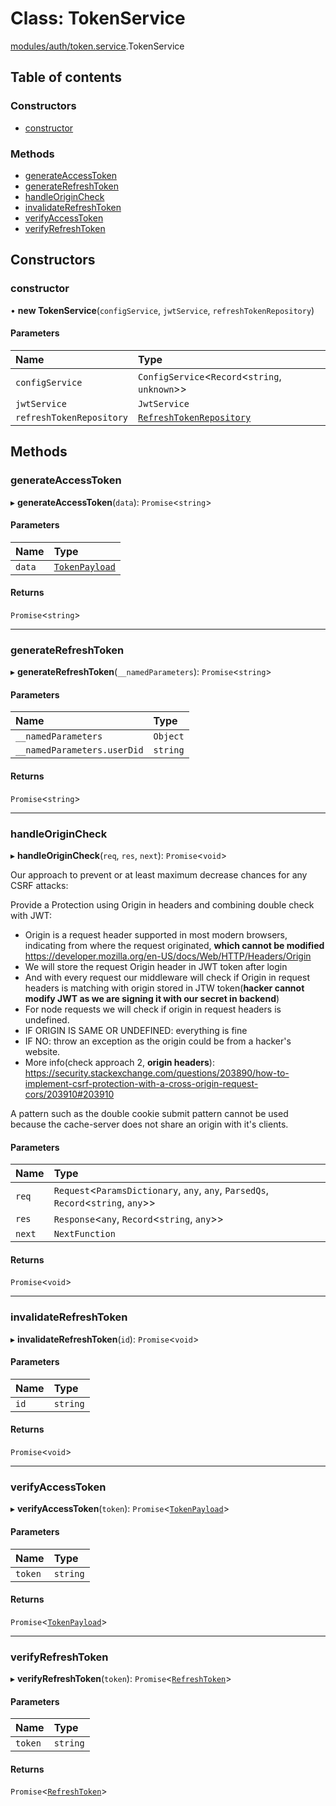 # Class: TokenService

[modules/auth/token.service](../modules/modules_auth_token_service.md).TokenService

## Table of contents

### Constructors

- [constructor](modules_auth_token_service.TokenService.md#constructor)

### Methods

- [generateAccessToken](modules_auth_token_service.TokenService.md#generateaccesstoken)
- [generateRefreshToken](modules_auth_token_service.TokenService.md#generaterefreshtoken)
- [handleOriginCheck](modules_auth_token_service.TokenService.md#handleorigincheck)
- [invalidateRefreshToken](modules_auth_token_service.TokenService.md#invalidaterefreshtoken)
- [verifyAccessToken](modules_auth_token_service.TokenService.md#verifyaccesstoken)
- [verifyRefreshToken](modules_auth_token_service.TokenService.md#verifyrefreshtoken)

## Constructors

### constructor

• **new TokenService**(`configService`, `jwtService`, `refreshTokenRepository`)

#### Parameters

| Name | Type |
| :------ | :------ |
| `configService` | `ConfigService`<`Record`<`string`, `unknown`\>\> |
| `jwtService` | `JwtService` |
| `refreshTokenRepository` | [`RefreshTokenRepository`](modules_auth_refreshToken_repository.RefreshTokenRepository.md) |

## Methods

### generateAccessToken

▸ **generateAccessToken**(`data`): `Promise`<`string`\>

#### Parameters

| Name | Type |
| :------ | :------ |
| `data` | [`TokenPayload`](../interfaces/modules_auth_token_service.TokenPayload.md) |

#### Returns

`Promise`<`string`\>

___

### generateRefreshToken

▸ **generateRefreshToken**(`__namedParameters`): `Promise`<`string`\>

#### Parameters

| Name | Type |
| :------ | :------ |
| `__namedParameters` | `Object` |
| `__namedParameters.userDid` | `string` |

#### Returns

`Promise`<`string`\>

___

### handleOriginCheck

▸ **handleOriginCheck**(`req`, `res`, `next`): `Promise`<`void`\>

Our approach to prevent or at least maximum decrease chances for any CSRF attacks:

Provide a Protection using Origin in headers and combining double check with JWT:
* Origin is a request header supported in most modern browsers, indicating from where the request originated, **which cannot be modified** <https://developer.mozilla.org/en-US/docs/Web/HTTP/Headers/Origin>
* We will store the request Origin header in JWT token after login
* And with every request our middleware will check if Origin in request headers is matching with origin stored in JTW token(**hacker cannot modify JWT as we are signing it with our secret in backend**)
* For node requests we will check if origin in request headers is undefined.
* IF ORIGIN IS SAME OR UNDEFINED: everything is fine
* IF NO: throw an exception as the origin could be from a hacker's website.
* More info(check approach 2, **origin headers**): <https://security.stackexchange.com/questions/203890/how-to-implement-csrf-protection-with-a-cross-origin-request-cors/203910#203910>

A pattern such as the double cookie submit pattern cannot be used because the cache-server does not share an origin with it's clients.

#### Parameters

| Name | Type |
| :------ | :------ |
| `req` | `Request`<`ParamsDictionary`, `any`, `any`, `ParsedQs`, `Record`<`string`, `any`\>\> |
| `res` | `Response`<`any`, `Record`<`string`, `any`\>\> |
| `next` | `NextFunction` |

#### Returns

`Promise`<`void`\>

___

### invalidateRefreshToken

▸ **invalidateRefreshToken**(`id`): `Promise`<`void`\>

#### Parameters

| Name | Type |
| :------ | :------ |
| `id` | `string` |

#### Returns

`Promise`<`void`\>

___

### verifyAccessToken

▸ **verifyAccessToken**(`token`): `Promise`<[`TokenPayload`](../interfaces/modules_auth_token_service.TokenPayload.md)\>

#### Parameters

| Name | Type |
| :------ | :------ |
| `token` | `string` |

#### Returns

`Promise`<[`TokenPayload`](../interfaces/modules_auth_token_service.TokenPayload.md)\>

___

### verifyRefreshToken

▸ **verifyRefreshToken**(`token`): `Promise`<[`RefreshToken`](modules_auth_refreshToken_model.RefreshToken.md)\>

#### Parameters

| Name | Type |
| :------ | :------ |
| `token` | `string` |

#### Returns

`Promise`<[`RefreshToken`](modules_auth_refreshToken_model.RefreshToken.md)\>
